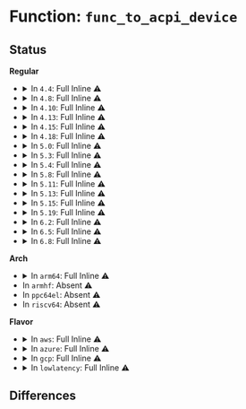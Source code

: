 # Function: <code>func_to_acpi_device</code>

## Status
<b>Regular</b>
<ul>
<li>
<details>
<summary>In <code>4.4</code>: Full Inline ⚠️</summary>

**Collision:** Unique Static

**Inline:** Full

**Transformation:** False

**Instances:**

```
In drivers/pci/hotplug/acpiphp_glue.c (ffffffff814521c4)
Location: drivers/pci/hotplug/acpiphp.h:135
Inline: True
Inline callers:
  - drivers/pci/hotplug/acpiphp_glue.c:acpiphp_rescan_slot
  - drivers/pci/hotplug/acpiphp_glue.c:cleanup_bridge
```
</details>
</li>
<li>
<details>
<summary>In <code>4.8</code>: Full Inline ⚠️</summary>

**Collision:** Unique Static

**Inline:** Full

**Transformation:** False

**Instances:**

```
In drivers/pci/hotplug/acpiphp_glue.c (ffffffff8149e854)
Location: drivers/pci/hotplug/acpiphp.h:135
Inline: True
Inline callers:
  - drivers/pci/hotplug/acpiphp_glue.c:acpiphp_rescan_slot
  - drivers/pci/hotplug/acpiphp_glue.c:cleanup_bridge
```
</details>
</li>
<li>
<details>
<summary>In <code>4.10</code>: Full Inline ⚠️</summary>

**Collision:** Unique Static

**Inline:** Full

**Transformation:** False

**Instances:**

```
In drivers/pci/hotplug/acpiphp_glue.c (ffffffff814c0484)
Location: drivers/pci/hotplug/acpiphp.h:135
Inline: True
Inline callers:
  - drivers/pci/hotplug/acpiphp_glue.c:acpiphp_rescan_slot
  - drivers/pci/hotplug/acpiphp_glue.c:cleanup_bridge
```
</details>
</li>
<li>
<details>
<summary>In <code>4.13</code>: Full Inline ⚠️</summary>

**Collision:** Unique Static

**Inline:** Full

**Transformation:** False

**Instances:**

```
In drivers/pci/hotplug/acpiphp_glue.c (ffffffff814cabc4)
Location: drivers/pci/hotplug/acpiphp.h:135
Inline: True
Inline callers:
  - drivers/pci/hotplug/acpiphp_glue.c:acpiphp_rescan_slot
  - drivers/pci/hotplug/acpiphp_glue.c:cleanup_bridge
```
</details>
</li>
<li>
<details>
<summary>In <code>4.15</code>: Full Inline ⚠️</summary>

**Collision:** Unique Static

**Inline:** Full

**Transformation:** False

**Instances:**

```
In drivers/pci/hotplug/acpiphp_glue.c (ffffffff8150b194)
Location: drivers/pci/hotplug/acpiphp.h:135
Inline: True
Inline callers:
  - drivers/pci/hotplug/acpiphp_glue.c:acpiphp_rescan_slot
  - drivers/pci/hotplug/acpiphp_glue.c:cleanup_bridge
```
</details>
</li>
<li>
<details>
<summary>In <code>4.18</code>: Full Inline ⚠️</summary>

**Collision:** Unique Static

**Inline:** Full

**Transformation:** False

**Instances:**

```
In drivers/pci/hotplug/acpiphp_glue.c (ffffffff8154002e)
Location: drivers/pci/hotplug/acpiphp.h:121
Inline: True
Inline callers:
  - drivers/pci/hotplug/acpiphp_glue.c:acpiphp_disable_and_eject_slot
  - drivers/pci/hotplug/acpiphp_glue.c:get_slot_status
  - drivers/pci/hotplug/acpiphp_glue.c:disable_slot
  - drivers/pci/hotplug/acpiphp_glue.c:enable_slot
  - drivers/pci/hotplug/acpiphp_glue.c:acpiphp_rescan_slot
  - drivers/pci/hotplug/acpiphp_glue.c:cleanup_bridge
```
</details>
</li>
<li>
<details>
<summary>In <code>5.0</code>: Full Inline ⚠️</summary>

**Collision:** Unique Static

**Inline:** Full

**Transformation:** False

**Instances:**

```
In drivers/pci/hotplug/acpiphp_glue.c (ffffffff8155721e)
Location: drivers/pci/hotplug/acpiphp.h:125
Inline: True
Inline callers:
  - drivers/pci/hotplug/acpiphp_glue.c:acpiphp_disable_and_eject_slot
  - drivers/pci/hotplug/acpiphp_glue.c:get_slot_status
  - drivers/pci/hotplug/acpiphp_glue.c:disable_slot
  - drivers/pci/hotplug/acpiphp_glue.c:enable_slot
  - drivers/pci/hotplug/acpiphp_glue.c:acpiphp_rescan_slot
  - drivers/pci/hotplug/acpiphp_glue.c:cleanup_bridge
```
</details>
</li>
<li>
<details>
<summary>In <code>5.3</code>: Full Inline ⚠️</summary>

**Collision:** Unique Static

**Inline:** Full

**Transformation:** False

**Instances:**

```
In drivers/pci/hotplug/acpiphp_glue.c (ffffffff81587260)
Location: drivers/pci/hotplug/acpiphp.h:125
Inline: True
Inline callers:
  - drivers/pci/hotplug/acpiphp_glue.c:acpiphp_disable_and_eject_slot
  - drivers/pci/hotplug/acpiphp_glue.c:get_slot_status
  - drivers/pci/hotplug/acpiphp_glue.c:disable_slot
  - drivers/pci/hotplug/acpiphp_glue.c:enable_slot
  - drivers/pci/hotplug/acpiphp_glue.c:acpiphp_rescan_slot
  - drivers/pci/hotplug/acpiphp_glue.c:cleanup_bridge
```
</details>
</li>
<li>
<details>
<summary>In <code>5.4</code>: Full Inline ⚠️</summary>

**Collision:** Unique Static

**Inline:** Full

**Transformation:** False

**Instances:**

```
In drivers/pci/hotplug/acpiphp_glue.c (ffffffff815a8c30)
Location: drivers/pci/hotplug/acpiphp.h:125
Inline: True
Inline callers:
  - drivers/pci/hotplug/acpiphp_glue.c:acpiphp_disable_and_eject_slot
  - drivers/pci/hotplug/acpiphp_glue.c:get_slot_status
  - drivers/pci/hotplug/acpiphp_glue.c:disable_slot
  - drivers/pci/hotplug/acpiphp_glue.c:enable_slot
  - drivers/pci/hotplug/acpiphp_glue.c:acpiphp_rescan_slot
  - drivers/pci/hotplug/acpiphp_glue.c:cleanup_bridge
```
</details>
</li>
<li>
<details>
<summary>In <code>5.8</code>: Full Inline ⚠️</summary>

**Collision:** Unique Static

**Inline:** Full

**Transformation:** False

**Instances:**

```
In drivers/pci/hotplug/acpiphp_glue.c (ffffffff816518e0)
Location: drivers/pci/hotplug/acpiphp.h:125
Inline: True
Inline callers:
  - drivers/pci/hotplug/acpiphp_glue.c:acpiphp_disable_and_eject_slot
  - drivers/pci/hotplug/acpiphp_glue.c:get_slot_status
  - drivers/pci/hotplug/acpiphp_glue.c:disable_slot
  - drivers/pci/hotplug/acpiphp_glue.c:enable_slot
  - drivers/pci/hotplug/acpiphp_glue.c:acpiphp_rescan_slot
  - drivers/pci/hotplug/acpiphp_glue.c:cleanup_bridge
```
</details>
</li>
<li>
<details>
<summary>In <code>5.11</code>: Full Inline ⚠️</summary>

**Collision:** Unique Static

**Inline:** Full

**Transformation:** False

**Instances:**

```
In drivers/pci/hotplug/acpiphp_glue.c (ffffffff816742a0)
Location: drivers/pci/hotplug/acpiphp.h:125
Inline: True
Inline callers:
  - drivers/pci/hotplug/acpiphp_glue.c:acpiphp_disable_and_eject_slot
  - drivers/pci/hotplug/acpiphp_glue.c:get_slot_status
  - drivers/pci/hotplug/acpiphp_glue.c:disable_slot
  - drivers/pci/hotplug/acpiphp_glue.c:enable_slot
  - drivers/pci/hotplug/acpiphp_glue.c:acpiphp_rescan_slot
  - drivers/pci/hotplug/acpiphp_glue.c:cleanup_bridge
```
</details>
</li>
<li>
<details>
<summary>In <code>5.13</code>: Full Inline ⚠️</summary>

**Collision:** Unique Static

**Inline:** Full

**Transformation:** False

**Instances:**

```
In drivers/pci/hotplug/acpiphp_glue.c (ffffffff816567d0)
Location: drivers/pci/hotplug/acpiphp.h:125
Inline: True
Inline callers:
  - drivers/pci/hotplug/acpiphp_glue.c:acpiphp_disable_and_eject_slot
  - drivers/pci/hotplug/acpiphp_glue.c:get_slot_status
  - drivers/pci/hotplug/acpiphp_glue.c:disable_slot
  - drivers/pci/hotplug/acpiphp_glue.c:enable_slot
  - drivers/pci/hotplug/acpiphp_glue.c:acpiphp_rescan_slot
  - drivers/pci/hotplug/acpiphp_glue.c:cleanup_bridge
```
</details>
</li>
<li>
<details>
<summary>In <code>5.15</code>: Full Inline ⚠️</summary>

**Collision:** Unique Static

**Inline:** Full

**Transformation:** False

**Instances:**

```
In drivers/pci/hotplug/acpiphp_glue.c (ffffffff816c87a0)
Location: drivers/pci/hotplug/acpiphp.h:125
Inline: True
Inline callers:
  - drivers/pci/hotplug/acpiphp_glue.c:acpiphp_disable_and_eject_slot
  - drivers/pci/hotplug/acpiphp_glue.c:get_slot_status
  - drivers/pci/hotplug/acpiphp_glue.c:disable_slot
  - drivers/pci/hotplug/acpiphp_glue.c:enable_slot
  - drivers/pci/hotplug/acpiphp_glue.c:acpiphp_rescan_slot
  - drivers/pci/hotplug/acpiphp_glue.c:cleanup_bridge
```
</details>
</li>
<li>
<details>
<summary>In <code>5.19</code>: Full Inline ⚠️</summary>

**Collision:** Unique Static

**Inline:** Full

**Transformation:** False

**Instances:**

```
In drivers/pci/hotplug/acpiphp_glue.c (ffffffff817ee972)
Location: drivers/pci/hotplug/acpiphp.h:125
Inline: True
Inline callers:
  - drivers/pci/hotplug/acpiphp_glue.c:acpiphp_disable_and_eject_slot
  - drivers/pci/hotplug/acpiphp_glue.c:get_slot_status
  - drivers/pci/hotplug/acpiphp_glue.c:disable_slot
  - drivers/pci/hotplug/acpiphp_glue.c:enable_slot
  - drivers/pci/hotplug/acpiphp_glue.c:acpiphp_rescan_slot
  - drivers/pci/hotplug/acpiphp_glue.c:cleanup_bridge
```
</details>
</li>
<li>
<details>
<summary>In <code>6.2</code>: Full Inline ⚠️</summary>

**Collision:** Unique Static

**Inline:** Full

**Transformation:** False

**Instances:**

```
In drivers/pci/hotplug/acpiphp_glue.c (ffffffff81916bb2)
Location: drivers/pci/hotplug/acpiphp.h:125
Inline: True
Inline callers:
  - drivers/pci/hotplug/acpiphp_glue.c:acpiphp_disable_and_eject_slot
  - drivers/pci/hotplug/acpiphp_glue.c:get_slot_status
  - drivers/pci/hotplug/acpiphp_glue.c:disable_slot
  - drivers/pci/hotplug/acpiphp_glue.c:enable_slot
  - drivers/pci/hotplug/acpiphp_glue.c:acpiphp_rescan_slot
  - drivers/pci/hotplug/acpiphp_glue.c:cleanup_bridge
```
</details>
</li>
<li>
<details>
<summary>In <code>6.5</code>: Full Inline ⚠️</summary>

**Collision:** Unique Static

**Inline:** Full

**Transformation:** False

**Instances:**

```
In drivers/pci/hotplug/acpiphp_glue.c (ffffffff8195a1b2)
Location: drivers/pci/hotplug/acpiphp.h:125
Inline: True
Inline callers:
  - drivers/pci/hotplug/acpiphp_glue.c:acpiphp_disable_and_eject_slot
  - drivers/pci/hotplug/acpiphp_glue.c:get_slot_status
  - drivers/pci/hotplug/acpiphp_glue.c:disable_slot
  - drivers/pci/hotplug/acpiphp_glue.c:enable_slot
  - drivers/pci/hotplug/acpiphp_glue.c:acpiphp_rescan_slot
  - drivers/pci/hotplug/acpiphp_glue.c:cleanup_bridge
```
</details>
</li>
<li>
<details>
<summary>In <code>6.8</code>: Full Inline ⚠️</summary>

**Collision:** Unique Static

**Inline:** Full

**Transformation:** False

**Instances:**

```
In drivers/pci/hotplug/acpiphp_glue.c (ffffffff819a3752)
Location: drivers/pci/hotplug/acpiphp.h:125
Inline: True
Inline callers:
  - drivers/pci/hotplug/acpiphp_glue.c:acpiphp_disable_and_eject_slot
  - drivers/pci/hotplug/acpiphp_glue.c:get_slot_status
  - drivers/pci/hotplug/acpiphp_glue.c:disable_slot
  - drivers/pci/hotplug/acpiphp_glue.c:enable_slot
  - drivers/pci/hotplug/acpiphp_glue.c:acpiphp_rescan_slot
  - drivers/pci/hotplug/acpiphp_glue.c:cleanup_bridge
```
</details>
</li>
</ul>
<b>Arch</b>
<ul>
<li>
<details>
<summary>In <code>arm64</code>: Full Inline ⚠️</summary>

**Collision:** Unique Static

**Inline:** Full

**Transformation:** False

**Instances:**

```
In drivers/pci/hotplug/acpiphp_glue.c (ffff800010711e30)
Location: drivers/pci/hotplug/acpiphp.h:125
Inline: True
Inline callers:
  - drivers/pci/hotplug/acpiphp_glue.c:acpiphp_disable_and_eject_slot
  - drivers/pci/hotplug/acpiphp_glue.c:get_slot_status
  - drivers/pci/hotplug/acpiphp_glue.c:disable_slot
  - drivers/pci/hotplug/acpiphp_glue.c:enable_slot
  - drivers/pci/hotplug/acpiphp_glue.c:acpiphp_rescan_slot
  - drivers/pci/hotplug/acpiphp_glue.c:cleanup_bridge
```
</details>
</li>
<li>
In <code>armhf</code>: Absent ⚠️
</li>
<li>
In <code>ppc64el</code>: Absent ⚠️
</li>
<li>
In <code>riscv64</code>: Absent ⚠️
</li>
</ul>
<b>Flavor</b>
<ul>
<li>
<details>
<summary>In <code>aws</code>: Full Inline ⚠️</summary>

**Collision:** Unique Static

**Inline:** Full

**Transformation:** False

**Instances:**

```
In drivers/pci/hotplug/acpiphp_glue.c (ffffffff8159c440)
Location: drivers/pci/hotplug/acpiphp.h:125
Inline: True
Inline callers:
  - drivers/pci/hotplug/acpiphp_glue.c:acpiphp_disable_and_eject_slot
  - drivers/pci/hotplug/acpiphp_glue.c:get_slot_status
  - drivers/pci/hotplug/acpiphp_glue.c:disable_slot
  - drivers/pci/hotplug/acpiphp_glue.c:enable_slot
  - drivers/pci/hotplug/acpiphp_glue.c:acpiphp_rescan_slot
  - drivers/pci/hotplug/acpiphp_glue.c:cleanup_bridge
```
</details>
</li>
<li>
<details>
<summary>In <code>azure</code>: Full Inline ⚠️</summary>

**Collision:** Unique Static

**Inline:** Full

**Transformation:** False

**Instances:**

```
In drivers/pci/hotplug/acpiphp_glue.c (ffffffff8158b5d0)
Location: drivers/pci/hotplug/acpiphp.h:125
Inline: True
Inline callers:
  - drivers/pci/hotplug/acpiphp_glue.c:acpiphp_disable_and_eject_slot
  - drivers/pci/hotplug/acpiphp_glue.c:get_slot_status
  - drivers/pci/hotplug/acpiphp_glue.c:disable_slot
  - drivers/pci/hotplug/acpiphp_glue.c:enable_slot
  - drivers/pci/hotplug/acpiphp_glue.c:acpiphp_rescan_slot
  - drivers/pci/hotplug/acpiphp_glue.c:cleanup_bridge
```
</details>
</li>
<li>
<details>
<summary>In <code>gcp</code>: Full Inline ⚠️</summary>

**Collision:** Unique Static

**Inline:** Full

**Transformation:** False

**Instances:**

```
In drivers/pci/hotplug/acpiphp_glue.c (ffffffff8159c980)
Location: drivers/pci/hotplug/acpiphp.h:125
Inline: True
Inline callers:
  - drivers/pci/hotplug/acpiphp_glue.c:acpiphp_disable_and_eject_slot
  - drivers/pci/hotplug/acpiphp_glue.c:get_slot_status
  - drivers/pci/hotplug/acpiphp_glue.c:disable_slot
  - drivers/pci/hotplug/acpiphp_glue.c:enable_slot
  - drivers/pci/hotplug/acpiphp_glue.c:acpiphp_rescan_slot
  - drivers/pci/hotplug/acpiphp_glue.c:cleanup_bridge
```
</details>
</li>
<li>
<details>
<summary>In <code>lowlatency</code>: Full Inline ⚠️</summary>

**Collision:** Unique Static

**Inline:** Full

**Transformation:** False

**Instances:**

```
In drivers/pci/hotplug/acpiphp_glue.c (ffffffff815b6db0)
Location: drivers/pci/hotplug/acpiphp.h:125
Inline: True
Inline callers:
  - drivers/pci/hotplug/acpiphp_glue.c:acpiphp_disable_and_eject_slot
  - drivers/pci/hotplug/acpiphp_glue.c:get_slot_status
  - drivers/pci/hotplug/acpiphp_glue.c:disable_slot
  - drivers/pci/hotplug/acpiphp_glue.c:enable_slot
  - drivers/pci/hotplug/acpiphp_glue.c:acpiphp_rescan_slot
  - drivers/pci/hotplug/acpiphp_glue.c:cleanup_bridge
```
</details>
</li>
</ul>

## Differences
